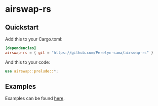 # airswap-rs

## Quickstart

Add this to your Cargo.toml:

```toml
[dependencies]
airswap-rs = { git = "https://github.com/Perelyn-sama/airswap-rs" }
```

And this to your code:

```rust
use airswap::prelude::*;
```

## Examples

Examples can be found [here][examples].

[examples]: https://github.com/Perelyn-sama/airswap-rs/tree/master/examples